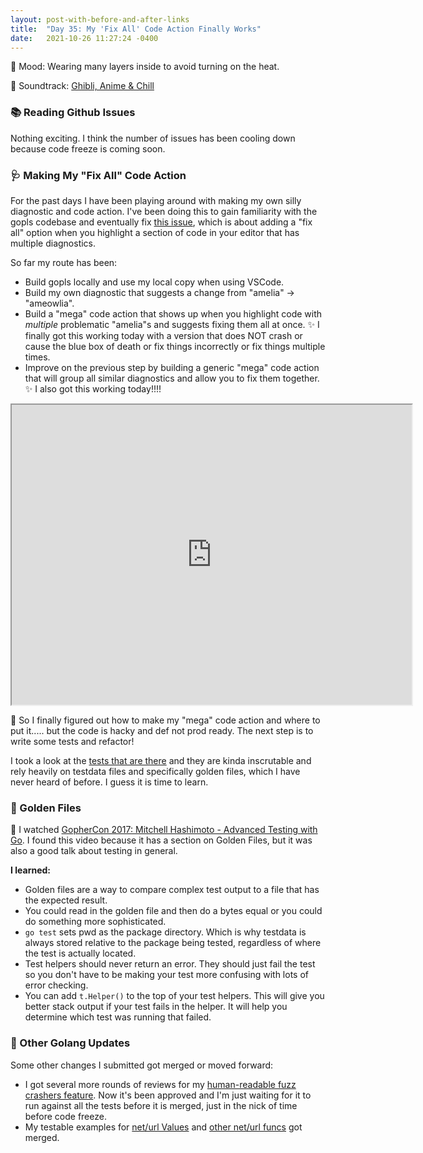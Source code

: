 ```yaml
---
layout: post-with-before-and-after-links
title:  "Day 35: My 'Fix All' Code Action Finally Works"
date:   2021-10-26 11:27:24 -0400
---
```


🧣 Mood: Wearing many layers inside to avoid turning on the heat.

🎵 Soundtrack: [Ghibli, Anime & Chill](https://open.spotify.com/album/4SFB6GvNUyJ2V0z2BBfGgK)

### 📚 Reading Github Issues
Nothing exciting. I think the number of issues has been cooling down because code freeze is coming
soon.

### 🩺 Making My "Fix All" Code Action

For the past days I have been playing around with making my own silly diagnostic
and code action. I've been doing this to gain familiarity with the gopls
codebase and eventually fix [this
issue](https://github.com/golang/go/issues/44814), which is about adding a "fix all"
option when you highlight a section of code in your editor that has multiple
diagnostics.

So far my route has been:
* Build gopls locally and use my local copy when using VSCode.
* Build my own diagnostic that suggests a change from "amelia" -> "ameowlia".
* Build a "mega" code action that shows up when you highlight code with
  _multiple_ problematic "amelia"s and suggests fixing them all at once. ✨ I
  finally got this working today with a version that does NOT crash or cause the
  blue box of death or fix things incorrectly or fix things multiple times.
* Improve on the previous step by building a generic "mega" code action that
  will group all similar diagnostics and allow you to fix them together. ✨ I
  also got this working today!!!!

<iframe
src="https://drive.google.com/file/d/1xl3MTKX4oY37OlibLF9ayRVafmSdZ82t/preview"
width="640" height="480" allow="autoplay"></iframe>

🎉 So I finally figured out how to make my "mega" code action and where to put
it..... but the code is hacky and def not prod ready. The next step is to write
some tests and refactor!

I took a look at the [tests that are
there](https://github.com/golang/tools/blob/26dbf47d51f729759187f099d5a3fa7ce09160ae/internal/lsp/tests/tests.go#L674-L686)
and they are kinda inscrutable and rely heavily on testdata files and
specifically golden files, which I have never heard of before. I guess it is
time to learn.

### 👑 Golden Files

🎥 I watched [GopherCon 2017: Mitchell Hashimoto - Advanced Testing with
Go](https://www.youtube.com/watch?v=8hQG7QlcLBk&ab_channel=GopherAcademy). I
found this video because it has a section on Golden Files, but it was also a
good talk about testing in general.

**I learned:**
* Golden files are a way to compare complex test output to a file that has the
  expected result.
* You could read in the golden file and then do a bytes equal or you could do
  something more sophisticated.
* `go test` sets pwd as the package directory. Which is why testdata is always
  stored relative to the package being tested, regardless of where the test is
  actually located.
* Test helpers should never return an error. They should just fail the test so
  you don't have to be making your test more confusing with lots of error
  checking.
* You can add `t.Helper()` to the top of your test helpers. This will give you
  better stack output if your test fails in the helper. It will help you
  determine which test was running that failed.


### 📌 Other Golang Updates

Some other changes I submitted got merged or moved forward:
* I got several more rounds of reviews for my [human-readable fuzz crashers
  feature](https://go-review.googlesource.com/c/go/+/352614). Now it's been
  approved and I'm just waiting for it to run against all the tests before it is
  merged, just in the nick of time before code freeze.
* My testable examples for
  [net/url Values](https://go-review.googlesource.com/c/go/+/356535) and
  [other net/url funcs](https://go-review.googlesource.com/c/go/+/356536) got merged.

